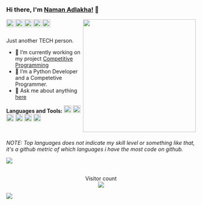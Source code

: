 <div class="bg-gray-dark">

### Hi there, I'm [Naman Adlakha!](https://github.com/namanadlakha3/) 👋

<img align="right" width="300px" src="https://avatars.githubusercontent.com/namanadlakha3">

<a href="https://codeforces.com/profile/namanadlakha3">
  <img align="left" alt="Codeforces" width="21px" src="https://image.winudf.com/v2/image/Y29tLlNvZnRUZWNocy5Db2RlRm9yY2VzX2ljb25fMF9jOTA3NjNhMA/icon.png?w=170&fakeurl=1" />
</a>
<a href="https://www.codechef.com/users/namanadlakha">
  <img align="left" alt="itch.io" width="21px" src="https://www.codechef.com/misc/fb-image-icon.png" />
</a>
<a href="https://www.linkedin.com/in/naman-adlakha-909b1799/">
  <img align="left" alt="LinkedIn" width="21px" src="https://image.flaticon.com/icons/png/512/174/174857.png" />
</a>
<a href="https://www.instagram.com/naman.x_d/">
  <img align="left" alt="itch.io" width="21px" src="https://github.com/namanadlakha3/namanadlakha3/blob/main/assets/instagram.png" />
</a>
<a href="https://www.facebook.com/naman.adlakha.12/">
  <img align="left" alt="itch.io" width="21px" src="https://facebookbrand.com/wp-content/uploads/2019/04/f_logo_RGB-Hex-Blue_512.png?w=512&h=512" />
</a>



<br />
<br />

<p> Just another TECH person. </p>

- 🔭 I’m currently working on my project [Competitive Programming](https://github.com/namanadlakha3/Competetive-Programming-Notebook)
- 🌱 I’m a Python Developer and a Competetive Programmer.
- 💬 Ask me about anything [here](https://github.com/namanadlakha/namanadlakha3/issues)

**Languages and Tools:**
<code><img height="20" src="https://github.com/namanadlakha3/namanadlakha3/blob/main/assets/cplusplus.png" title="C++"></code>
<code><img height="20" src="https://github.com/namanadlakha3/namanadlakha3/blob/main/assets/python.png" title="Python"></code>
<code><img height="20" src="https://logos-download.com/wp-content/uploads/2016/10/Java_logo.png" title="Java"></code>
<code><img height="20" src="https://github.com/namanadlakha3/namanadlakha3/blob/main/assets/git.png" title="Git"></code>
<code><img height="20" src="https://github.com/namanadlakha3/namanadlakha3/blob/main/assets/vscode.png" title="VSCode"></code>
<code><img height="20" src="https://github.com/namanadlakha3/namanadlakha3/blob/main/assets/mysql.svg" title="Databases"></code>

<br />


_NOTE: Top languages does not indicate my skill level or something like that, it's a github metric of which languages i have the most code on github._


<a href="https://gitstats.me/namanadlakha3">
  <img align="center" src="https://github-readme-stats.vercel.app/api?username=namanadlakha3&show_icons=true&count_private=true&theme=default&title_color=11ab3a&line_height=40"  />
</a>
<br />
<br />

<!--START_SECTION:waka-->
<!--END_SECTION:waka-->

<p align="center"> 
  Visitor count<br>
  <img src="https://profile-counter.glitch.me/namanadlakha3/count.svg" />
</p>
<img align="center" src="https://github.com/namanadlakha3/namanadlakha3/blob/main/assets/dino.gif">
</div>
